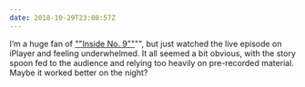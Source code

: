 ```yaml
---
date: 2018-10-29T23:08:57Z
---
```

I’m a huge fan of [""Inside No. 9""](https://www.imdb.com/title/tt2674806/)"", but just watched the live episode on iPlayer and feeling underwhelmed. It all seemed a bit obvious, with the story spoon fed to the audience and relying too heavily on pre-recorded material. Maybe it worked better on the night?
